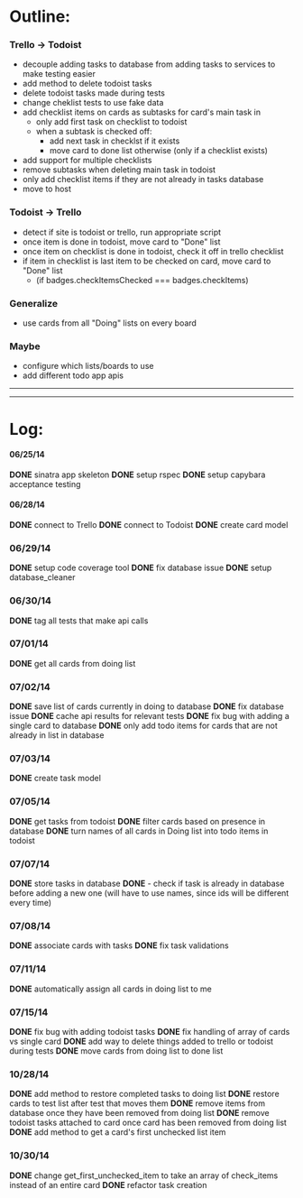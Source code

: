 # Outline:

### Trello -> Todoist
- decouple adding tasks to database from adding tasks to services to make testing easier
- add method to delete todoist tasks
- delete todoist tasks made during tests
- change cheklist tests to use fake data
- add checklist items on cards as subtasks for card's main task in 
	- only add first task on checklist to todoist
	- when a subtask is checked off:
		- add next task in checklst if it exists
		- move card to done list otherwise (only if a checklist exists)
- add support for multiple checklists
- remove subtasks when deleting main task in todoist
- only add checklist items if they are not already in tasks database
- move to host

### Todoist -> Trello 
- detect if site is todoist or trello, run appropriate script
- once item is done in todoist, move card to "Done" list
- once item on checklist is done in todoist, check it off in trello checklist
- if item in checklist is last item to be checked on card, move card to "Done" list
  - (if badges.checkItemsChecked === badges.checkItems) 

### Generalize 
- use cards from all "Doing" lists on every board

### Maybe
- configure which lists/boards to use
- add different todo app apis 


_______________________________________________________________________________
_______________________________________________________________________________

# Log:

#### 06/25/14 
__DONE__ sinatra app skeleton
__DONE__ setup rspec
__DONE__ setup capybara acceptance testing 

#### 06/28/14
__DONE__ connect to Trello
__DONE__ connect to Todoist
__DONE__ create card model

### 06/29/14
__DONE__ setup code coverage tool
__DONE__ fix database issue 
__DONE__ setup database_cleaner

### 06/30/14
__DONE__ tag all tests that make api calls

### 07/01/14
__DONE__ get all cards from doing list

### 07/02/14
__DONE__ save list of cards currently in doing to database
__DONE__ fix database issue
__DONE__ cache api results for relevant tests
__DONE__ fix bug with adding a single card to database
__DONE__ only add todo items for cards that are not already in list in database

### 07/03/14
__DONE__ create task model

### 07/05/14
__DONE__ get tasks from todoist
__DONE__ filter cards based on presence in database
__DONE__ turn names of all cards in Doing list into todo items in todoist

### 07/07/14
__DONE__ store tasks in database
__DONE__ - check if task is already in database before adding a new one (will have to use
            names, since ids will be different every time)

### 07/08/14
__DONE__ associate cards with tasks
__DONE__ fix task validations

### 07/11/14
__DONE__ automatically assign all cards in doing list to me

### 07/15/14
__DONE__ fix bug with adding todoist tasks
__DONE__ fix handling of array of cards vs single card
__DONE__ add way to delete things added to trello or todoist during tests
__DONE__ move cards from doing list to done list

### 10/28/14
__DONE__ add method to restore completed tasks to doing list
__DONE__ restore cards to test list after test that moves them
__DONE__ remove items from database once they have been removed from doing list
__DONE__ remove todoist tasks attached to card once card has been removed from doing list
__DONE__ add method to get a card's first unchecked list item 

### 10/30/14
__DONE__ change get_first_unchecked_item to take an array of check_items instead of an entire card
__DONE__ refactor task creation


